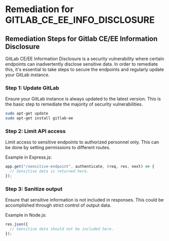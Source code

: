 # Remediation for GITLAB_CE_EE_INFO_DISCLOSURE

## Remediation Steps for Gitlab CE/EE Information Disclosure

GitLab CE/EE Information Disclosure is a security vulnerability where certain endpoints can inadvertently disclose sensitive data. In order to remediate this, it's essential to take steps to secure the endpoints and regularly update your GitLab instance.

### Step 1: Update GitLab

Ensure your GitLab instance is always updated to the latest version. This is the basic step to remediate the majority of security vulnerabilities.

```bash
sudo apt-get update
sudo apt-get install gitlab-ee
```

### Step 2: Limit API access

Limit access to sensitive endpoints to authorized personnel only. This can be done by setting permissions to different routes. 

Example in Express.js:
```javascript
app.get("/sensitive-endpoint", authenticate, (req, res, next) => {
  // Sensitive data is returned here.
});
```

### Step 3: Sanitize output

Ensure that sensitive information is not included in responses. This could be accomplished through strict control of output data.

Example in Node.js:
```javascript
res.json({
  // Sensitive data should not be included here.
});
```